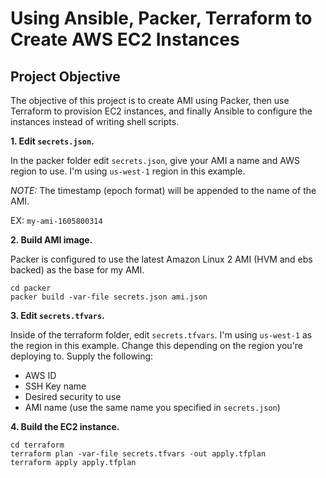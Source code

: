 # Using Ansible, Packer, Terraform to Create AWS EC2 Instances

## Project Objective
The objective of this project is to create AMI using Packer, then use Terraform to provision EC2 instances, and finally Ansible to configure the instances instead of writing shell scripts.

**1. Edit `secrets.json`.** 

In the packer folder edit `secrets.json`, give your AMI a name and AWS region to use. I'm using `us-west-1` region in this example.

_NOTE:_ The timestamp (epoch format) will be appended to the name of the AMI.

EX: `my-ami-1605800314` 

**2. Build AMI image.**

Packer is configured to use the latest Amazon Linux 2 AMI (HVM and ebs backed) as the base for my AMI.
```
cd packer
packer build -var-file secrets.json ami.json
```

**3. Edit `secrets.tfvars`.** 

Inside of the terraform folder, edit `secrets.tfvars`. I'm using `us-west-1` as the region in this example. Change this depending on the region you're deploying to.
Supply the following:
- AWS ID
- SSH Key name
- Desired security to use
- AMI name (use the same name you specified in `secrets.json`)

**4. Build the EC2 instance.**
```
cd terraform
terraform plan -var-file secrets.tfvars -out apply.tfplan
terraform apply apply.tfplan
